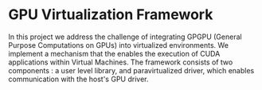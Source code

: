 # GPU Virtualization Framework

In this project we address the challenge of integrating GPGPU (General Purpose Computations on GPUs) into virtualized environments. We implement a mechanism that the enables the execution of CUDA applications within Virtual Machines. The framework consists of two components : a user level library, and paravirtualized driver, which enables communication with the host's GPU driver.
